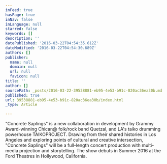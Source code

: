 ```yaml
---
inFeed: true
hasPage: true
inNav: false
inLanguage: null
starred: false
keywords: []
description: ''
datePublished: '2016-03-22T04:54:35.612Z'
dateModified: '2016-03-22T04:54:30.689Z'
authors: []
publisher:
  name: null
  domain: null
  url: null
  favicon: null
title: ''
author: []
sourcePath: _posts/2016-03-22-39538881-eb95-4e53-b91c-820ac36ea30b.md
published: true
url: 39538881-eb95-4e53-b91c-820ac36ea30b/index.html
_type: Article

---
```

"Concrete Saplings" is
a new collaboration in development by
Grammy Award-winning Chican@ folk/rock band Quetzal, and LA's taiko drumming powerhouse TAIKOPROJECT. Drawing from their shared
histories in Los Angeles and exploring points of cultural and creative
intersection, "Concrete Saplings" will be a full-length concert
production with multi-media projection and storytelling.  The show debuts in Summer 2016 at the Ford Theatres in Hollywood, California.